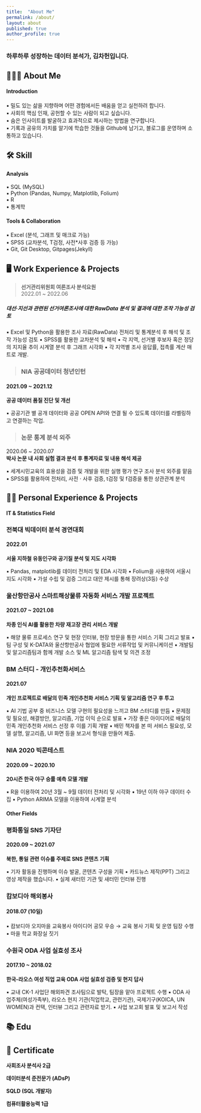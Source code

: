 ```yaml
---
title:  "About Me"
permalink: /about/
layout: about
published: true
author_profile: true
---
```


### 하루하루 성장하는 데이터 분석가, 김차헌입니다.

## 👨🏻‍🔧 About Me

#### **Introduction**

▪ 밀도 있는 삶을 지향하며 어떤 경험에서든 배움을 얻고 실천하려 합니다.   
▪ 사회의 핵심 인재, 공헌할 수 있는 사람이 되고 싶습니다.  
▪ 숨은 인사이트를 발굴하고 효과적으로 제시하는 방법을 연구합니다.  
▪ 기록과 공유의 가치를 알기에 학습한 것들을 Github에 남기고, 블로그를 운영하며 소통하고 있습니다.   

## 🛠 Skill

#### Analysis

▪ SQL (MySQL)  
▪ Python (Pandas, Numpy, Matplotlib, Folium)  
▪ R   
▪ 통계학   

#### Tools & Collaboration

▪ Excel (분석, 그래프 및 매크로 가능)  
▪ SPSS (교차분석, T검정, 사전*사후 검증 등 가능)  
▪ Git, Git Desktop, Gitpages(Jekyll)  

## 🖥 Work Experience & Projects

> **선거관리위원회 여론조사 분석요원**  
2022.01 ~ 2022.06

##### 대선·지선과 관련된 선거여론조사에 대한 RawData 분석 및 결과에 대한 조작 가능성 검토
▪ Excel 및 Python을 활용한 조사 자료(RawData) 전처리 및 통계분석 후 해석 및 조작 가능성 검토 
▪ SPSS를 활용한 교차분석 및 해석
▪ 각 지역, 선거별 후보자 혹은 정당의 지지율 추이 시계열 분석 후 그래프 시각화
▪ 각 지역별 조사 응답률, 접촉률 계산 매트로 개발. 

> ### NIA 공공데이터 청년인턴   
#### 2021.09 ~ 2021.12

**공공 데이터 품질 진단 및 개선**

▪ 공공기관 별 공개 데이터와 공공 OPEN API와 연결 될 수 있도록 데이터를 라벨링하고 연결하는 작업. 

> ### 논문 통계 분석 외주
2020.06 ~ 2020.07   
**박사 논문 내 사회 실험 결과 분석 후 통계자료 및 내용 해석 제공**

▪ 세계시민교육의 효용성을 검증 및 개발을 위한 실행 평가 연구 조사 분석 외주를 맡음
▪ SPSS를 활용하여 전처리, 사전 $\cdot$ 사후 검증, t검정 및 f검증을 통한 상관관계 분석

## 🧗🏻 Personal Experience & Projects

#### IT & Statistics Field

### 전북대 빅데이터 분석 경연대회 
#### 2022.01

**서울 지하철 유동인구와 공기질 분석 및 지도 시각화**

▪ Pandas, matplotlib를 데이터 전처리 및 EDA 시각화
▪ Folium을 사용하여 서울시 지도 시각화 
▪ 가설 수립 및 검증 그리고 대안 제시를 통해 장려상(3등) 수상

### 울산항만공사 스마트해상물류 자동화 서비스 개발 프로젝트
#### 2021.07 ~ 2021.08

**차종 인식 AI를 활용한 차량 재고장 관리 서비스 개발**

▪ 해양 물류 프로세스 연구 및 현장 인터뷰, 현장 방문을 통한 서비스 기획 그리고 발표
▪ 팀 구성 및 K-DATA와 울산항만공사 협업에 필요한 서류작업 및 커뮤니케이션
▪ 개발팀 및 알고리즘팀과 함께 개발 소스 및 ML 알고리즘 탐색 및 의견 조정

### BM 스터디 - 개인추천화서비스 
#### 2021.07

**개인 프로젝트로 배달의 민족 개인추천화 서비스 기획 및 알고리즘 연구 후 투고**

▪ AI 기법 공부 중 비즈니스 모델 구현의 필요성을 느끼고 BM 스터디를 만듬
▪ 문제점 및 필요성, 해결방안, 알고리즘, 기업 이익 순으로 발표
▪ 가장 좋은 아이디어로 배달의 민족 개인추천화 서비스 선정 후 이를 기획 개발
▪ 배민 책자를 본 떠 서비스 필요성, 모델 설명, 알고리즘, UI 화면 등을 보고서 형식을 만들어 제출. 

### NIA 2020 빅콘테스트 
#### 2020.09 ~ 2020.10

**20시즌 한국 야구 승률 예측 모델 개발**

▪ R을 이용하여 20년 3월 ~ 9월 데이터 전처리 및 시각화 
▪ 19년 이하 야구 데이터 수집
▪ Python ARIMA 모델을 이용하여 시계열 분석 

#### Other Fields

### 평화통일 SNS 기자단
#### 2020.09 ~ 2021.07

**북한, 통일 관련 이슈를 주제로 SNS 콘텐츠 기획**

▪ 기자 활동을 진행하며 이슈 발굴, 콘텐츠 구성을 기획
▪ 카드뉴스 제작(PPT) 그리고 영상 제작을 했습니다. 
▪ 실제 새터민 기관 및 새터민 인터뷰 진행

### 캄보디아 해외봉사 
#### 2018.07 (10일)

▪ 캄보디아 오지마을 교육봉사 아이디어 공모 우승 $\to$ 교육 봉사 기획 및 운영 팀장 수행
▪ 마을 학교 화장실 짓기 

### 수원국 ODA 사업 실효성 조사 
#### 2017.10 ~ 2018.02 

**한국-라오스 여성 직업 교육 ODA 사업 실효성 검증 및 현지 답사**

▪ 교내 CK-1 사업단 해외파견 조사팀으로 발탁, 팀장을 맡아 프로젝트 수행
▪ ODA 사업주체(여성가족부), 라오스 현지 기관(직업학교, 관련기관), 국제기구(KOICA, UN WOMEN)과 컨택, 인터뷰 그리고 관련자료 받기. 
▪ 사업 보고회 발표 및 보고서 작성

## 📚 Edu

## 📜 Certificate 

**사회조사 분석사 2급**

**데이터분석 준전문가 (ADsP)**

**SQLD (SQL 개발자)**

**컴퓨터활용능력 1급**

</br>
</br>
</br>